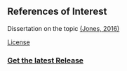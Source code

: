 ## References of Interest
Dissertation on the topic [(Jones, 2016)](http://hdl.handle.net/2142/90462)




[License](https://github.com/AlexandraLJones/MCBRaT3D/blob/master/liscense.txt)


### [Get the latest Release](https://github.com/AlexandraLJones/MCBRaT3D/releases/latest)
